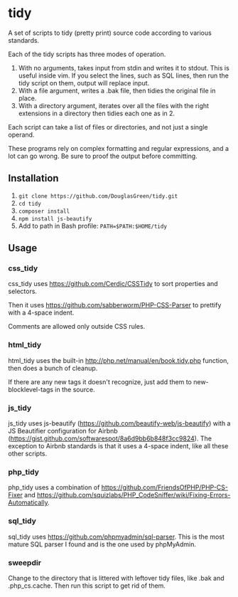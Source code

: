 # tidy
A set of scripts to tidy (pretty print) source code according to various standards.

Each of the tidy scripts has three modes of operation.
1. With no arguments, takes input from stdin and writes it to stdout. This is useful inside vim. If
you select the lines, such as SQL lines, then run the tidy script on them, output will replace
input.
2. With a file argument, writes a .bak file, then tidies the original file in place.
3. With a directory argument, iterates over all the files with the right extensions in a directory
then tidies each one as in 2.

Each script can take a list of files or directories, and not just a single operand.

These programs rely on complex formatting and regular expressions, and a lot can go wrong. Be sure
to proof the output before committing.

## Installation

1. `git clone https://github.com/DouglasGreen/tidy.git`
2. `cd tidy`
3. `composer install`
4. `npm install js-beautify`
5. Add to path in Bash profile: `PATH=$PATH:$HOME/tidy`

## Usage

### css_tidy

css_tidy uses https://github.com/Cerdic/CSSTidy to sort properties and selectors.

Then it uses https://github.com/sabberworm/PHP-CSS-Parser to prettify with a 4-space indent.

Comments are allowed only outside CSS rules.

### html_tidy

html_tidy uses the built-in http://php.net/manual/en/book.tidy.php function, then does a bunch of
cleanup.

If there are any new tags it doesn't recognize, just add them to new-blocklevel-tags in the source.

### js_tidy

js_tidy uses js-beautify (https://github.com/beautify-web/js-beautify) with a JS Beautifier
configuration for Airbnb (https://gist.github.com/softwarespot/8a6d9bb6b848f3cc9824). The exception
to Airbnb standards is that it uses a 4-space indent, like all these other scripts.

### php_tidy

php_tidy uses a combination of https://github.com/FriendsOfPHP/PHP-CS-Fixer and
https://github.com/squizlabs/PHP_CodeSniffer/wiki/Fixing-Errors-Automatically.

### sql_tidy

sql_tidy uses https://github.com/phpmyadmin/sql-parser. This is the most mature SQL parser I found
and is the one used by phpMyAdmin.

### sweepdir

Change to the directory that is littered with leftover tidy files, like .bak and .php_cs.cache. Then
run this script to get rid of them.
